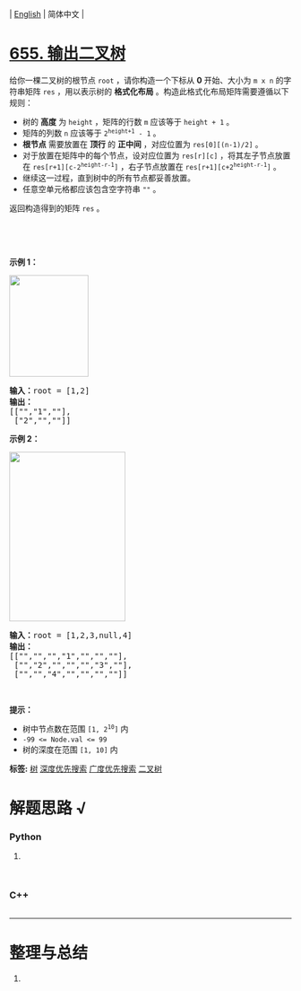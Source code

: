 | [English](README_EN.md) | 简体中文 |

# [655. 输出二叉树](https://leetcode.cn/problems/print-binary-tree)
<p>给你一棵二叉树的根节点 <code>root</code> ，请你构造一个下标从 <strong>0</strong> 开始、大小为 <code>m x n</code> 的字符串矩阵 <code>res</code> ，用以表示树的 <strong>格式化布局</strong> 。构造此格式化布局矩阵需要遵循以下规则：</p>

<ul>
	<li>树的 <strong>高度</strong> 为 <code>height</code> ，矩阵的行数 <code>m</code> 应该等于 <code>height + 1</code> 。</li>
	<li>矩阵的列数 <code>n</code> 应该等于 <code>2<sup>height+1</sup> - 1</code> 。</li>
	<li><strong>根节点</strong> 需要放置在 <strong>顶行</strong> 的 <strong>正中间</strong> ，对应位置为 <code>res[0][(n-1)/2]</code> 。</li>
	<li>对于放置在矩阵中的每个节点，设对应位置为 <code>res[r][c]</code> ，将其左子节点放置在 <code>res[r+1][c-2<sup>height-r-1</sup>]</code> ，右子节点放置在 <code>res[r+1][c+2<sup>height-r-1</sup>]</code> 。</li>
	<li>继续这一过程，直到树中的所有节点都妥善放置。</li>
	<li>任意空单元格都应该包含空字符串 <code>""</code> 。</li>
</ul>

<p>返回构造得到的矩阵<em> </em><code>res</code> 。</p>

<p>&nbsp;</p>

<p>&nbsp;</p>

<p><strong>示例 1：</strong></p>
<img alt="" src="https://assets.leetcode.com/uploads/2021/05/03/print1-tree.jpg" style="width: 141px; height: 181px;" />
<pre>
<strong>输入：</strong>root = [1,2]
<strong>输出：</strong>
[["","1",""],
&nbsp;["2","",""]]
</pre>

<p><strong>示例 2：</strong></p>
<img alt="" src="https://assets.leetcode.com/uploads/2021/05/03/print2-tree.jpg" style="width: 207px; height: 302px;" />
<pre>
<strong>输入：</strong>root = [1,2,3,null,4]
<strong>输出：</strong>
[["","","","1","","",""],
&nbsp;["","2","","","","3",""],
&nbsp;["","","4","","","",""]]
</pre>

<p>&nbsp;</p>

<p><strong>提示：</strong></p>

<ul>
	<li>树中节点数在范围 <code>[1, 2<sup>10</sup>]</code> 内</li>
	<li><code>-99 &lt;= Node.val &lt;= 99</code></li>
	<li>树的深度在范围 <code>[1, 10]</code> 内</li>
</ul>

**标签:**  [树](https://leetcode.cn/tag/tree) [深度优先搜索](https://leetcode.cn/tag/depth-first-search) [广度优先搜索](https://leetcode.cn/tag/breadth-first-search) [二叉树](https://leetcode.cn/tag/binary-tree) 
# 解题思路 √

### Python

1. 

```python

```


```python

```

### C++

```cpp

```

---



# 整理与总结

1. 